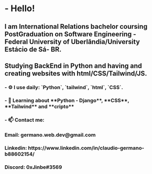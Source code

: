 
<h1>- Hello!</h1>

<h2> I am International Relations bachelor coursing PostGraduation on Software Engineering - Federal University of Uberlândia/University Estácio de Sá- BR.</h2>
<h2> Studying BackEnd in Python and having and creating websites with html/CSS/Tailwind/JS.</h2>

<h3>- ⚙️ I use daily: `Python`, `tailwind`, `html`, `CSS`.</h3>



<h3>- 🌱 Learning about **Python - Django**, **CSS**, **Tailwind** and **cripto**</h3>
 
<h3>- 📫 Contact me:</h3>


<h3>Email: germano.web.dev@gmail.com</h3>
<h3>Linkedin: https://www.linkedin.com/in/claudio-germano-b88602154/</h3>
<h3>Discord: 0xJinbe#3569</h3>

<!---
claudio-germano/claudio-germano is a ✨ special ✨ repository because its `README.md` (this file) appears on your GitHub profile.
You can click the Preview link to take a look at your changes.
--->
